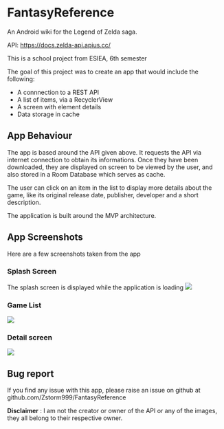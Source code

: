 # FantasyReference
An Android wiki for the Legend of Zelda saga.

API: https://docs.zelda-api.apius.cc/

This is a school project from ESIEA, 6th semester

The goal of this project was to create an app that would include the following: 

* A connnection to a REST API
* A list of items, via a RecyclerView
* A screen with element details
* Data storage in cache

## App Behaviour

The app is based around the API given above. It requests the API via internet connection to obtain its informations. Once they have been downloaded, they are displayed on screen to be viewed by the user, and also stored in a Room Database which serves as cache.

The user can click on an item in the list to display more details about the game, like its original release date, publisher, developer and a short description.

The application is built around the MVP architecture.

## App Screenshots

Here are a few screenshots taken from the app

### Splash Screen

The splash screen is displayed while the application is loading
<img src="./img/Screenshot_20210523-212137_FantasyReference.jpg" />

### Game List

<img src="./img/Screenshot_20210523-212144_FantasyReference.jpg" />

### Detail screen

<img src="./img/Screenshot_20210523-212833_FantasyReference.jpg" />

## Bug report

If you find any issue with this app, please raise an issue on github at github.com/Zstorm999/FantasyReference

__Disclaimer__ : I am not the creator or owner of the API or any of the images, they all belong to their respective owner. 


